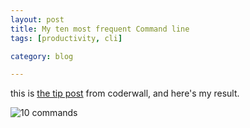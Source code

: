 ```yaml
---
layout: post
title: My ten most frequent Command line
tags: [productivity, cli]

category: blog

---
```


this is [the tip post](https://coderwall.com/p/o5qijw) from coderwall, and here's my result.

![10 commands](https://i.imgur.com/Kp2djiL.png)
